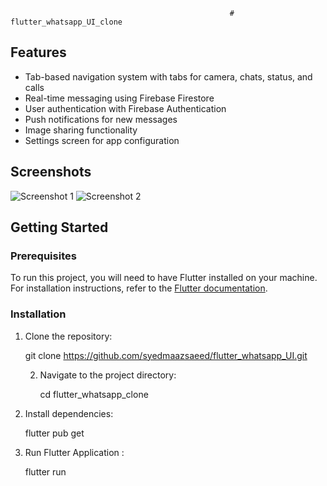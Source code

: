                                                      # flutter_whatsapp_UI_clone



## Features

- Tab-based navigation system with tabs for camera, chats, status, and calls
- Real-time messaging using Firebase Firestore
- User authentication with Firebase Authentication
- Push notifications for new messages
- Image sharing functionality
- Settings screen for app configuration

## Screenshots

![Screenshot 1](screenshots/screenshot1.png)
![Screenshot 2](screenshots/screenshot2.png)

## Getting Started

### Prerequisites

To run this project, you will need to have Flutter installed on your machine. For installation instructions, refer to the [Flutter documentation](https://flutter.dev/docs/get-started/install).

### Installation

1. Clone the repository:

   git clone https://github.com/syedmaazsaeed/flutter_whatsapp_UI.git

   2. Navigate to the project directory:

      cd flutter_whatsapp_clone
      
 3. Install dependencies:

    flutter pub get
    
5. Run Flutter Application :

   flutter run



      
